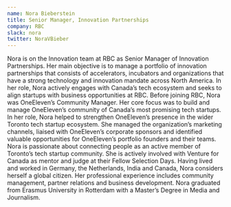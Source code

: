 ```yaml
---
name: Nora Bieberstein
title: Senior Manager, Innovation Partnerships
company: RBC
slack: nora
twitter: NoraVBieber
---
```


Nora is on the Innovation team at RBC as Senior Manager of Innovation Partnerships. Her main objective is to manage a portfolio of innovation partnerships that consists of accelerators, incubators and organizations that have a strong technology and innovation mandate across North America. In her role, Nora actively engages with Canada’s tech ecosystem and seeks to align startups with business opportunities at RBC.
Before joining RBC, Nora was OneEleven’s Community Manager. Her core focus was to build and manage OneEleven’s community of Canada’s most promising tech startups. In her role, Nora helped to strengthen OneEleven’s presence in the wider Toronto tech startup ecosystem. She managed the organization’s marketing channels, liaised with OneEleven’s corporate sponsors and identified valuable opportunities for OneEleven’s portfolio founders and their teams.
Nora is passionate about connecting people as an active member of Toronto’s tech startup community. She is actively involved with Venture for Canada as mentor and judge at their Fellow Selection Days.
Having lived and worked in Germany, the Netherlands, India and Canada, Nora considers herself a global citizen. Her professional experience includes community management, partner relations and business development.
Nora graduated from Erasmus University in Rotterdam with a Master’s Degree in Media and Journalism. 
